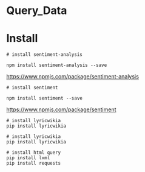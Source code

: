 # Query_Data

# Install
```
# install sentiment-analysis

npm install sentiment-analysis --save
```

<a>https://www.npmjs.com/package/sentiment-analysis</a>

```
# install sentiment

npm install sentiment --save
```

<a>https://www.npmjs.com/package/sentiment</a>

```
# install lyricwikia
pip install lyricwikia
```

```
# install lyricwikia
pip install lyricwikia
```

```
# install html query
pip install lxml
pip install requests
```
